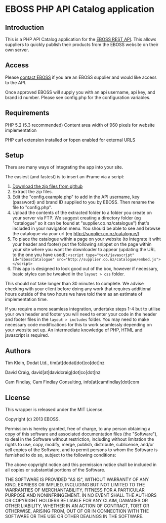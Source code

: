 EBOSS PHP API Catalog application
=============================


Introduction
------------
This is a PHP API Catalog application for the [EBOSS REST API](https://github.com/eboss-api/api-docs). 
This allows suppliers to quickly publish their products from the EBOSS website on their own server.


Access
------
Please [contact EBOSS](http://www.eboss.co.nz/contact) if you are an EBOSS supplier and would like access to the API.

Once approved EBOSS will supply you with an api username, api key, and brand id number.
Please see config.php for the configuration variables.


Requirements
------------
PHP 5.2 (5.3 recommended)
Content area width of 960 pixels for website implementation

PHP curl extension installed or fopen enabled for external URLS


Setup
-----

There are many ways of integrating the app into your site.

The easiest (and fastest) is to insert an iFrame via a script:

1. [Download the zip files from github](https://github.com/eboss-api/php-catalog-app/archive/master.zip)
2. Extract the zip files.
3. Edit the "config.example.php" to add in the API username, key (password) and brand ID supplied to you by EBOSS.  Then rename the file to "config.php".
4. Upload the contents of the extracted folder to a folder you create on your server via FTP. We suggest creating a directory folder (eg "catalogue" so it can be found at "supplier.co.nz/catalogue") that's included in your navigation menu.  You should be able to see and browse the catalogue via your url (eg http://supplier.co.nz/catalogue/)
5. To place the catalogue within a page on your website (to integrate it wiht your header and footer) put the following snippet on the page within your site where you want the downloader to appear (updating the URL to the one you have used):
   ``<script type="text/javascript" id="EbossCatalogue" src="http://supplier.co.nz/catalogue/embed.js"></script>``
6. This app is designed to look good out of the box, however if necessary, basic styles can be tweaked in the ``layout > css`` folder.

This should not take longer than 30 minutes to complete. We advise checking with your client before doing any work that requires additional hours outside of the two hours we have told them as an estimate of implementation time.

If you require a more seamless integration, undertake steps 1-4 but to utilise your own header and footer you will need to enter your code in the header and footer files in the ``layout > includes`` folder. You may need to make necessary code modifications for this to work seamlessly depending on your website set up. An intermediate knowledge of PHP, HTML and javascript is required.


Authors
-------
Tim Klein, Dodat Ltd., tim[at]dodat[dot]co[dot]nz

David Craig, david[at]davidcraig[dot]co[dot]nz

Cam Findlay, Cam Findlay Consulting, info[at]camfindlay[dot]com


License
-------
This wrapper is released under the MIT License.

Copyright (c) 2013 EBOSS.

Permission is hereby granted, free of charge, to any person obtaining a copy of this software and associated documentation files (the "Software"), to deal in the Software without restriction, including without limitation the rights to use, copy, modify, merge, publish, distribute, sublicense, and/or sell copies of the Software, and to permit persons to whom the Software is furnished to do so, subject to the following conditions:

The above copyright notice and this permission notice shall be included in all copies or substantial portions of the Software.

THE SOFTWARE IS PROVIDED "AS IS", WITHOUT WARRANTY OF ANY KIND, EXPRESS OR IMPLIED, INCLUDING BUT NOT LIMITED TO THE WARRANTIES OF MERCHANTABILITY, FITNESS FOR A PARTICULAR PURPOSE AND NONINFRINGEMENT. IN NO EVENT SHALL THE AUTHORS OR COPYRIGHT HOLDERS BE LIABLE FOR ANY CLAIM, DAMAGES OR OTHER LIABILITY, WHETHER IN AN ACTION OF CONTRACT, TORT OR OTHERWISE, ARISING FROM, OUT OF OR IN CONNECTION WITH THE SOFTWARE OR THE USE OR OTHER DEALINGS IN THE SOFTWARE.
